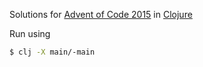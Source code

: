 Solutions for [Advent of Code 2015](https://adventofcode.com/2015) in [Clojure](https://clojure.org)

Run using
```bash
$ clj -X main/-main
```
